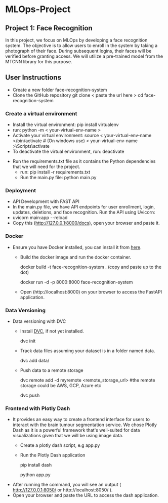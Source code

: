 # MLOps-Project

## Project 1: Face Recognition

In this project, we focus on MLOps by developing a face recognition system. The objective is to allow users to enroll in the system by taking a photograph of their face. During subsequent logins, their faces will be verified before granting access. We will utilize a pre-trained model from the MTCNN library for this purpose.

## User Instructions
- Create a new folder face-recognition-system
- Clone the GitHub repository
git clone < paste the url here >
cd face-recognition-system
### Create a virtual environment
  * Install the virtual environment: pip install virtualenv
  * run: python -m < your-virtual-env-name >
  * Activate your virtual environment: source < your-virtual-env-name >/bin/activate # (On windows use) < your-virtual-env-name >\Scripts\activate
  * To deactivate the virtual environment, run: deactivate
- Run the requirements.txt file as it contains the Python dependencies that we will need for the project.
  * run: pip install -r requirements.txt
  * Run the main.py file: python main.py

 ### Deployment
  * API Development with FAST API
  * In the main.py file, we have API endpoints for user enrollment, login, updates, deletions, and face recognition. Run the API using Uvicorn:
  * uvicorn main:app --reload
  * Copy this (http://127.0.0.1:8000/docs), open your browser and paste it.
### Docker
- Ensure you have Docker installed, you can install it from [here](https://docs.docker.com/desktop/?_gl=1*wtu5yy*_gcl_au*MTcwMDA1NDUzMi4xNzI4MTI3ODE0*_ga*MzI4MDQwOTk1LjE3MjcyODA5OTg.*_ga_XJWPQMJYHQ*MTcyODEyNzc4Ny4zLjEuMTcyODEyNzgxNC4zMy4wLjA.).
  * Build the docker image and run the docker container.
    
    docker build -t face-recognition-system .  (copy and paste up to the dot)
    
    docker run -d -p 8000:8000 face-recognition-system
  * Open (http://localhost:8000) on your browser to access the FastAPI application.
 ### Data Versioning
 - Data versioning with DVC
   * Install [DVC](https://dvc.org/doc/install), if not yet installed.
  
     dvc init
   * Track data files assuming your dataset is in a folder named data.
     
     dvc add data/
   * Push data to a remote storage
     
     dvc remote add -d myremote <remote_storage_url>  #the remote storage could be AWS, GCP, Azure etc
     
     dvc push
 ### Frontend with Plotly Dash
- It provides an easy way to create a frontend interface for users to interact with the brain tumour segmentation service. We chose Plotly Dash as it is a powerful framework that's well-suited for data visualizations given that we will be using image data.
  * Create a plotly dash script, e.g app.py
  * Run the Plotly Dash application
    
    pip install dash
    
    python app.py
    
 * After running the command, you will see an output ( http://127.0.0.1:8050/ or http://localhost:8050/ ).
 * Open your browser and paste the URL to access the dash application.

